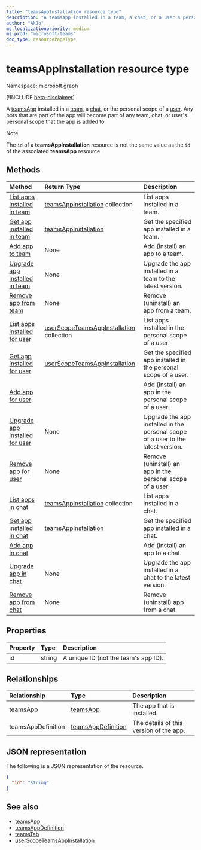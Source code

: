 ```yaml
---
title: "teamsAppInstallation resource type"
description: "A teamsApp installed in a team, a chat, or a user's personal scope. "
author: "AkJo"
ms.localizationpriority: medium
ms.prod: "microsoft-teams"
doc_type: resourcePageType
---
```


# teamsAppInstallation resource type

Namespace: microsoft.graph

[!INCLUDE [beta-disclaimer](../../includes/beta-disclaimer.md)]

A [teamsApp](teamsapp.md) installed in a [team](team.md), a [chat](chat.md), or the personal scope of a [user](user.md). Any bots that are part of the app will become part of any team, chat, or user's personal scope that the app is added to.

> [!NOTE]
> The `id` of a **teamsAppInstallation** resource is not the same value as the `id` of the associated **teamsApp** resource.

## Methods

| Method       | Return Type  |Description|
|:---------------|:--------|:----------|
|[List apps installed in team](../api/team-list-installedapps.md) | [teamsAppInstallation](teamsappinstallation.md) collection | List apps installed in a team.|
|[Get app installed in team](../api/team-get-installedapps.md) | [teamsAppInstallation](teamsappinstallation.md) | Get the specified app installed in a team.|
|[Add app to team](../api/team-post-installedapps.md) |None | Add (install) an app to a team.|
|[Upgrade app installed in team](../api/team-teamsappinstallation-upgrade.md) | None | Upgrade the app installed in a team to the latest version.|
|[Remove app from team](../api/team-delete-installedapps.md) | None | Remove (uninstall) an app from a team.|
|[List apps installed for user](../api/userteamwork-list-installedapps.md) | [userScopeTeamsAppInstallation](userscopeteamsappinstallation.md) collection | List apps installed in the personal scope of a user.|
|[Get app installed for user](../api/userteamwork-get-installedapps.md)| [userScopeTeamsAppInstallation](userscopeteamsappinstallation.md) | Get the specified app installed in the personal scope of a user. |
|[Add app for user](../api/userteamwork-post-installedapps.md) | | Add (install) an app in the personal scope of a user.|
|[Upgrade app installed for user](../api/userteamwork-teamsappinstallation-upgrade.md) | None | Upgrade the app installed in the personal scope of a user to the latest version.|
|[Remove app for user](../api/userteamwork-delete-installedapps.md) | None | Remove (uninstall) an app in the personal scope of a user.|
|[List apps in chat](../api/chat-list-installedapps.md) |[teamsAppInstallation](teamsappinstallation.md) collection | List apps installed in a chat.|
|[Get app installed in chat](../api/chat-get-installedapps.md) | [teamsAppInstallation](teamsappinstallation.md) | Get the specified app installed in a chat.|
|[Add app in chat](../api/chat-post-installedapps.md) | | Add (install) an app to a chat.|
|[Upgrade app in chat](../api/chat-teamsappinstallation-upgrade.md) | None | Upgrade the app installed in a chat to the latest version.|
|[Remove app from chat](../api/chat-delete-installedapps.md) | None | Remove (uninstall) app from a chat.|

## Properties

| Property            | Type     | Description |
|:------------------- |:-------- |:----------- |
| id                  | string   | A unique ID (not the team's app ID). |

## Relationships

| Relationship   | Type    | Description |
|:---------------|:--------|:----------|
|teamsApp|[teamsApp](teamsapp.md)| The app that is installed. |
|teamsAppDefinition|[teamsAppDefinition](teamsappdefinition.md)| The details of this version of the app. |

## JSON representation

The following is a JSON representation of the resource.

<!-- {
  "blockType": "resource",
  "@odata.type": "microsoft.graph.teamsAppInstallation",
  "baseType": "microsoft.graph.entity"
}-->

```json
{
  "id": "string"
}
```

## See also

- [teamsApp](teamsapp.md)
- [teamsAppDefinition](teamsappdefinition.md)
- [teamsTab](../resources/teamstab.md)
- [userScopeTeamsAppInstallation](../resources/userscopeteamsappinstallation.md)

<!-- uuid: 8fcb5dbc-d5aa-4681-8e31-b001d5168d79
2015-10-25 14:57:30 UTC -->
<!--
{
  "type": "#page.annotation",
  "description": "teamsApp resource",
  "keywords": "",
  "section": "documentation",
  "tocPath": "",
  "suppressions": []
}
-->


